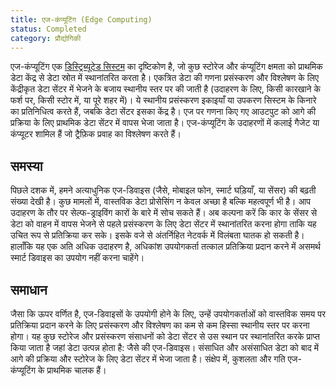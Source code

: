 ```yaml
---
title: एज-कंप्यूटिंग (Edge Computing)
status: Completed
category: प्रौद्योगिकी
---
```


एज-कंप्यूटिंग एक [डिस्ट्रिब्यूटेड सिस्टम](/distributed-systems/) का दृष्टिकोण है, जो कुछ स्टोरेज और कंप्यूटिंग क्षमता को प्राथमिक डेटा केंद्र से डेटा स्रोत में स्थानांतरित करता है।
एकत्रित डेटा की गणना प्रसंस्करण और विश्लेषण के लिए केंद्रीकृत डेटा सेंटर में भेजने के बजाय स्थानीय स्तर पर की जाती है (उदाहरण के लिए, किसी कारखाने के फर्श पर, किसी स्टोर में, या पूरे शहर में)।
ये स्थानीय प्रसंस्करण इकाइयाँ या उपकरण सिस्टम के किनारे का प्रतिनिधित्व करते हैं, जबकि डेटा सेंटर इसका केंद्र है।
एज पर गणना किए गए आउटपुट को आगे की प्रक्रिया के लिए प्राथमिक डेटा सेंटर में वापस भेजा जाता है।
एज-कंप्यूटिंग के उदाहरणों में कलाई गैजेट या कंप्यूटर शामिल हैं जो ट्रैफ़िक प्रवाह का विश्लेषण करते हैं।

## समस्या

पिछले दशक में, हमने अत्याधुनिक एज-डिवाइस (जैसे, मोबाइल फोन, स्मार्ट घड़ियाँ, या सेंसर) की बढ़ती संख्या देखी है।
कुछ मामलों में, वास्तविक डेटा प्रोसेसिंग न केवल अच्छा है बल्कि महत्वपूर्ण भी है।
आप उदाहरण के तौर पर सेल्फ-ड्राइविंग कारों के बारे में सोच सकते हैं।
अब कल्पना करें कि कार के सेंसर से डेटा को वाहन में वापस भेजने से पहले प्रसंस्करण के लिए डेटा सेंटर में स्थानांतरित करना होगा ताकि यह उचित रूप से प्रतिक्रिया कर सके।
इसके वजे से अंतर्निहित नेटवर्क में विलंबता घातक हो सकती है।
हालाँकि यह एक अति अधिक उदाहरण है, अधिकांश उपयोगकर्ता तत्काल प्रतिक्रिया प्रदान करने में असमर्थ स्मार्ट डिवाइस का उपयोग नहीं करना चाहेंगे।

## समाधान

जैसा कि ऊपर वर्णित है, एज-डिवाइसों के उपयोगी होने के लिए, उन्हें उपयोगकर्ताओं को वास्तविक समय पर प्रतिक्रिया प्रदान करने के लिए प्रसंस्करण और विश्लेषण का कम से कम हिस्सा स्थानीय स्तर पर करना होगा।
यह कुछ स्टोरेज और प्रसंस्करण संसाधनों को डेटा सेंटर से उस स्थान पर स्थानांतरित करके प्राप्त किया जाता है जहां डेटा उत्पन्न होता है: जैसे की एज-डिवाइस।
संसाधित और असंसाधित डेटा को बाद में आगे की प्रक्रिया और स्टोरेज के लिए डेटा सेंटर में भेजा जाता है।
संक्षेप में, कुशलता और गति एज-कंप्यूटिंग के प्राथमिक चालक हैं।
